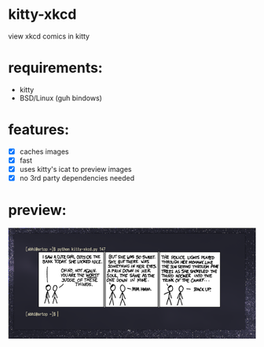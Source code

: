 # kitty-xkcd
view xkcd comics in kitty

# requirements:
- kitty
- BSD/Linux (guh bindows) 

# features:
- [x] caches images
- [x] fast
- [x] uses kitty's icat to preview images
- [x] no 3rd party dependencies needed

# preview:
![master](2024-01-31-221218_869x389_scrot.png)

